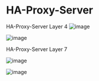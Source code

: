 # HA-Proxy-Server

HA-Proxy-Server Layer 4
![image](https://github.com/user-attachments/assets/92fb471b-7fa3-4027-b0a8-7a0166821d31)


![image](https://github.com/user-attachments/assets/8d46762c-a2ba-4ca4-98bc-d09f1c8e9eb9)



HA-Proxy-Server Layer 7 

![image](https://github.com/user-attachments/assets/56868782-6776-4fb3-9f85-b75d15f08b71)



![image](https://github.com/user-attachments/assets/7b93b1a1-5756-455b-a3fd-88993e2e386b)

